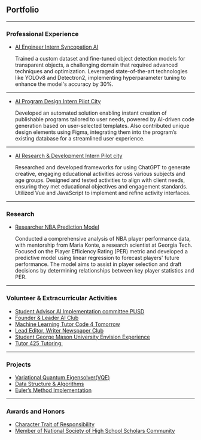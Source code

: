 ## Portfolio

---

### Professional Experience 

- [AI Engineer Intern Syncopation AI](/SyncopationAI.md)

  Trained a custom dataset and fine-tuned object detection models for transparent objects, a challenging domain that required advanced techniques and optimization. Leveraged state-of-the-art technologies like YOLOv8 and Detectron2, implementing hyperparameter tuning to enhance the model's accuracy by 30%.

---
- [AI Program Design Intern Pilot City](/pilotCity1.md)

  Developed an automated solution enabling instant creation of publishable programs tailored to user needs, powered by AI-driven code generation based on user-selected templates. Also contributed unique design elements using Figma, integrating them into the program’s existing database for a streamlined user experience.

---
- [AI Research & Development Intern Pilot city](/pilotCity2.md)

  Researched and developed frameworks for using ChatGPT to generate creative, engaging educational activities across various subjects and age groups. Designed and tested activities to align with client needs, ensuring they met educational objectives and engagement standards. Utilized Vue and JavaScript to implement and refine activity interfaces.

---

### Research

- [Researcher NBA Prediction Model](/NBAModel.md)

  Conducted a comprehensive analysis of NBA player performance data, with mentorship from Maria Konte, a research scientist at Georgia Tech. Focused on the Player Efficiency Rating (PER) metric and developed a predictive model using linear regression to forecast players' future performance. The model aims to assist in player selection and draft decisions by determining relationships between key player statistics and PER.

  
---

### Volunteer & Extracurricular Activities

- [Student Advisor AI Implementation committee PUSD](/AIImplCommittee.md)
- [Founder & Leader AI Club](/aiClub.md)
- [Machine Learning Tutor Code 4 Tomorrow](/mltutor.md)
- [Lead Editor, Writer Newspaper Club](/newspaperclub.md)
- [Student George Mason University Envision Experience](/georgeMason.md)
- [Tutor 425 Tutoring:](/425.md)

---
### Projects

- [Variational Quantum Eigensolver(VQE)](https://github.com/IshTale/Quantum)
- [Data Structure & Algorithms](https://github.com/IshTale/C_codes)
- [Euler’s Method Implementation](/euler.md)

---
### Awards and Honors

- [Character Trait of Responsibility](/ctr.md)
- [Member of National Society of High School Scholars Community](https://www.nshss.org/)
